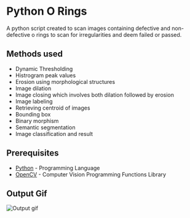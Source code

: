 # Python O Rings
 A python script created to scan images containing defective and non-defective o rings to scan for irregularities and deem failed or passed.

## Methods used

* Dynamic Thresholding
* Histrogram peak values
* Erosion using morphological structures
* Image dilation
* Image closing which involves both dilation followed by erosion
* Image labeling
* Retrieving centroid of images
* Bounding box
* Binary morphism
* Semantic segmentation
* Image classification and result

## Prerequisites

* [Python](https://www.python.org/) - Programming Language
* [OpenCV](https://opencv.org/) - Computer Vision Programming Functions Library

## Output Gif

![Output gif](https://i.imgur.com/JTGEOLj.gif)